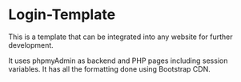 # Login-Template

This is a template that can be integrated into any website for further development.

It uses phpmyAdmin as backend and PHP pages including session variables.
It has all the formatting done using Bootstrap CDN.